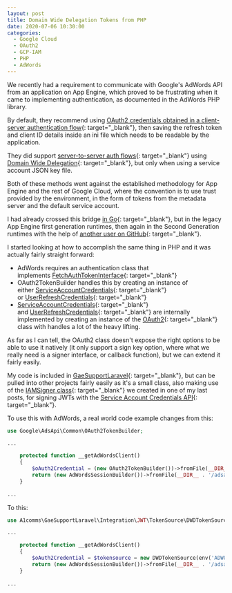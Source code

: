 ```yaml
---
layout: post
title: Domain Wide Delegation Tokens from PHP
date: 2020-07-06 10:30:00
categories:
  - Google Cloud
  - OAuth2
  - GCP-IAM
  - PHP
  - AdWords
---
```


We recently had a requirement to communicate with Google's AdWords API from an application on App Engine, which proved to be frustrating when it came to implementing authentication, as documented in the AdWords PHP library.

By default, they recommend using [OAuth2 credentials obtained in a client-server authentication flow](https://github.com/googleads/googleads-php-lib/wiki/API-access-using-own-credentials-&#40;installed-application-flow&#41;){: target="_blank"}, then saving the refresh token and client ID details inside an ini file which needs to be readable by the application.

They did support [server-to-server auth flows](https://github.com/googleads/googleads-php-lib/wiki/API-access-using-own-credentials-&#40;server-to-server-flow&#41;){: target="_blank"}&nbsp;using [Domain Wide Delegation](https://support.google.com/a/answer/162106?hl=en){: target="_blank"}, but only when using a service account JSON key file.

Both of these methods went against the established methodology for App Engine and the rest of Google Cloud, where the convention is to use trust provided by the environment, in the form of tokens from the metadata server and the default service account.

I had already crossed this bridge [in Go](https://github.com/iamacarpet/go-gae-dwd-tokensource){: target="_blank"}, but in the legacy App Engine first generation runtimes, then again in the Second Generation runtimes with the help of [another user on GitHub](https://github.com/arnottcr){: target="_blank"}.

I started looking at how to accomplish the same thing in PHP and it was actually fairly straight forward:

* AdWords requires an authentication class that implements&nbsp;[FetchAuthTokenInterface](https://github.com/googleapis/google-auth-library-php/blob/master/src/FetchAuthTokenInterface.php#L23){: target="_blank"}
* OAuth2TokenBuilder handles this by creating an instance of either&nbsp;[ServiceAccountCredentials](https://github.com/googleads/googleads-php-lib/blob/693a85c71ae54117db9858b0bb80cbc305db25c5/src/Google/AdsApi/Common/OAuth2TokenBuilder.php#L176){: target="_blank"} or&nbsp;[UserRefreshCredentials](https://github.com/googleads/googleads-php-lib/blob/693a85c71ae54117db9858b0bb80cbc305db25c5/src/Google/AdsApi/Common/OAuth2TokenBuilder.php#L182){: target="_blank"}
* [ServiceAccountCredentials](https://github.com/googleapis/google-auth-library-php/blob/master/src/Credentials/ServiceAccountCredentials.php){: target="_blank"} and&nbsp;[UserRefreshCredentials](https://github.com/googleapis/google-auth-library-php/blob/master/src/Credentials/UserRefreshCredentials.php){: target="_blank"}&nbsp;are internally implemented by creating an instance of the [OAuth2](https://github.com/googleapis/google-auth-library-php/blob/master/src/OAuth2.php){: target="_blank"} class with handles a lot of the heavy lifting.

As far as I can tell, the OAuth2 class doesn't expose the right options to be able to use it natively (it only support a sign key option, where what we really need is a signer interface, or callback function), but we can extend it fairly easily.

My code is included in [GaeSupportLaravel](https://github.com/a1comms/GaeSupportLaravel/blob/php72-laravel55/src/A1comms/GaeSupportLaravel/Integration/JWT/TokenSource/DWDTokenSource.php){: target="_blank"}, but can be pulled into other projects fairly easily as it's a small class, also making use of the [IAMSigner class](https://github.com/a1comms/GaeSupportLaravel/blob/php72-laravel55/src/A1comms/GaeSupportLaravel/Integration/JWT/Signer/IAMSigner.php){: target="_blank"} we created in one of my last posts, for signing JWTs with the [Service Account Credentials API](https://github.com/a1comms/GaeSupportLaravel/blob/php72-laravel55/src/A1comms/GaeSupportLaravel/Integration/JWT/Signer/IAMSigner.php){: target="_blank"}.

To use this with AdWords, a real world code example changes from this:

```php
use Google\AdsApi\Common\OAuth2TokenBuilder;

...

    protected function __getAdWordsClient()
    {
        $oAuth2Credential = (new OAuth2TokenBuilder())->fromFile(__DIR__ . '/adsapi_php.ini')->build();
        return (new AdWordsSessionBuilder())->fromFile(__DIR__ . '/adsapi_php.ini')->withOAuth2Credential($oAuth2Credential)->build();
    }
    
...

```

To this:

```php
use A1comms\GaeSupportLaravel\Integration\JWT\TokenSource\DWDTokenSource;

...

    protected function __getAdWordsClient()
    {
        $oAuth2Credential = $tokensource = new DWDTokenSource(env('ADWORDS_USER_EMAIL'), ['https://www.googleapis.com/auth/adwords']);
        return (new AdWordsSessionBuilder())->fromFile(__DIR__ . '/adsapi_php.ini')->withOAuth2Credential($oAuth2Credential)->build();
    }
    
...

```